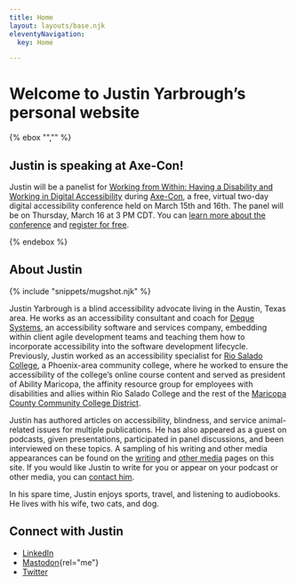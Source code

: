 ```yaml
---
title: Home
layout: layouts/base.njk
eleventyNavigation:
  key: Home

---
```

# Welcome to Justin Yarbrough’s personal website

{% ebox "","" %}

## Justin is speaking at Axe-Con!

Justin will be a panelist for [Working from Within: Having a Disability and Working in Digital Accessibility](https://www.deque.com/axe-con/sessions/working-from-within-having-a-disability-and-working-in-digital-accessibility/) during [Axe-Con](https://www.deque.com/axe-con/), a free, virtual two-day digital accessibility conference held on March 15th and 16th. The panel will be on Thursday, March 16 at 3 PM CDT. You can [learn more about the conference](https://www.deque.com/axe-con/about/) and [register for free](https://www.deque.com/axe-con/register/).

{% endebox %}

## About Justin

{% include "snippets/mugshot.njk" %}

Justin Yarbrough is a blind accessibility advocate living in the Austin, Texas area. He works as an accessibility consultant and coach for [Deque Systems](https://www.deque.com/), an accessibility software and services company, embedding within client agile development teams and teaching them how to incorporate accessibility into the software development lifecycle. Previously, Justin worked as an accessibility specialist for [Rio Salado College](https://www.riosalado.edu/), a Phoenix-area community college, where he worked to ensure the accessibility of the college’s online course content and served as president of Ability Maricopa, the affinity resource group for employees with disabilities and allies within Rio Salado College and the rest of the [Maricopa County Community College District](https://www.maricopa.edu/).

Justin has authored articles on accessibility, blindness, and service animal-related issues for multiple publications. He has also appeared as a guest on podcasts, given presentations, participated in panel discussions, and been interviewed on these topics. A sampling of his writing and other media appearances can be found on the [writing](/writing) and [other media](/media) pages on this site. If you would like Justin to write for you or appear on your podcast or other media, you can [contact him](/contact).

In his spare time, Justin enjoys sports, travel, and listening to audiobooks. He lives with his wife, two cats, and dog.

## Connect with Justin

- [LinkedIn](https://www.linkedin.com/in/justin-yarbrough-639770234/)
- [Mastodon](https://disabled.social/@jyarbrough){rel="me"}
- [Twitter](https://www.twitter.com/fatelvis04)